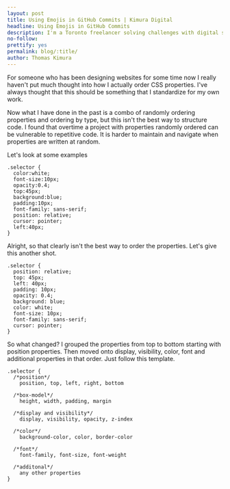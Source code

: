 ```yaml
---
layout: post
title: Using Emojis in GitHub Commits | Kimura Digital
headline: Using Emojis in GitHub Commits
description: I'm a Toronto freelancer solving challenges with digital solutions. I build websites & help businesses grow.
no-follow:
prettify: yes
permalink: blog/:title/
author: Thomas Kimura
---
```


<p class="text-big">
  For someone who has been designing websites for some time now I really haven't put much thought into how I actually order CSS properties. I've always thought that this should be something that I standardize for my own work.
</p>

Now what I have done in the past is a combo of randomly ordering properties and ordering by type, but this isn't the best way to structure code. I found that overtime a project with properties randomly ordered can be vulnerable to repetitive code. It is harder to maintain and navigate when properties are written at random.

Let's look at some examples

<pre><code class="css">.selector {
  color:white;
  font-size:10px;
  opacity:0.4;
  top:45px;
  background:blue;
  padding:10px;
  font-family: sans-serif;
  position: relative;
  cursor: pointer;
  left:40px;
}
</code></pre>


Alright, so that clearly isn't the best way to order the properties. Let's give this another shot.

<pre><code class="css">.selector {
  position: relative;
  top: 45px;
  left: 40px;
  padding: 10px;
  opacity: 0.4;
  background: blue;
  color: white;
  font-size: 10px;
  font-family: sans-serif;
  cursor: pointer;
}
</code></pre>

So what changed? I grouped the properties from top to bottom starting with position properties. Then moved onto display, visibility, color, font and additional properties in that order. Just follow this template.

<pre><code class="css">.selector {
  /*position*/
    position, top, left, right, bottom

  /*box-model*/
    height, width, padding, margin

  /*display and visibility*/
    display, visibility, opacity, z-index

  /*color*/
    background-color, color, border-color

  /*font*/
    font-family, font-size, font-weight

  /*additonal*/
    any other properties
}
</code></pre>
